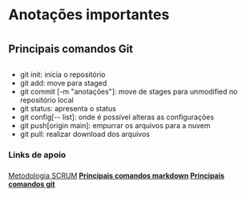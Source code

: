 # Anotações importantes <h1>

## Principais comandos Git <h2>

* git init: inicia o repositório
* git add: move para staged
* git commit [-m "anotações"]: move de stages para unmodified no repositório local
* git status: apresenta o status
* git config[-- list]: onde é possível alteras as configurações
* git push[origin main]: empurrar os arquivos para a nuvem
* git pull: realizar download dos arquivos


### Links de apoio<h3>
[Metodologia SCRUM](https://caetreinamentos.com.br/blog/processos/metodologia-scrum/)<b>
[Principais comandos markdown](https://docs.pipz.com/central-de-ajuda/learning-center/guia-basico-de-markdown#open)<b>
[Principais comandos git](https://medium.com/@andradegabriela20/o-que-%C3%A9-git-git-bash-e-comandos-b%C3%A1sicos-94a53de6d376)
